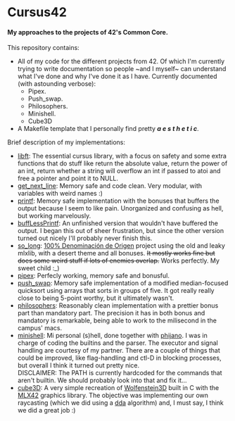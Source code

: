 # Cursus42
#### My approaches to the projects of 42's Common Core.

This repository contains:
- All of my code for the different projects from 42. Of which I'm currently trying to write documentation so people ~and I myself~ can understand what I've done and why I've done it as I have. Currently documented (with astounding verbose):
  - Pipex.
  - Push_swap.
  - Philosophers.
  - Minishell.
  - Cube3D
- A Makefile template that I personally find pretty **_a e s t h e t i c_**.

Brief description of my implementations:
- [libft](https://github.com/IcaroJam/Cursus42/tree/master/libft): The essential cursus library, with a focus on safety and some extra functions that do stuff like return the absolute value, return the power of an int, return whether a string will overflow an int if passed to atoi and free a pointer and point it to NULL.
- [get_next_line](https://github.com/IcaroJam/Cursus42/tree/master/get_next_line): Memory safe and code clean. Very modular, with variables with weird names :)
- [printf](https://github.com/IcaroJam/Cursus42/tree/master/printf): Memory safe implementation with the bonuses that buffers the output because I seem to like pain. Unorganized and confusing as hell, but working marvelously.
- [buffLessPrintf](https://github.com/IcaroJam/Cursus42/tree/master/buffLessPrintf%20%5BDead%20till%20further%20notice%5D): An unfinished version that wouldn't have buffered the output. I began this out of sheer frustration, but since the other version turned out nicely I'll probably never finish this.
- [so_long](https://github.com/IcaroJam/Cursus42/tree/master/so_long): [100% Denominación de Origen](https://en.wikipedia.org/wiki/Denominaci%C3%B3n_de_origen) project using the old and leaky mlxlib, with a desert theme and all bonuses. ~~It mostly works fine but does some weird stuff if lots of enemies overlap.~~ Works perfectly. My sweet child :_)
- [pipex](https://github.com/IcaroJam/Cursus42/tree/master/pipex): Perfecly working, memory safe and bonusful.
- [push_swap](https://github.com/IcaroJam/Cursus42/tree/master/push_swap): Memory safe implementation of a modified median-focused quicksort using arrays that sorts in groups of five. It got really really close to being 5-point worthy, but it ultimately wasn't.
- [philosophers](https://github.com/IcaroJam/Cursus42/tree/master/philo): Reasonably clean implementation with a prettier bonus part than mandatory part. The precision it has in both bonus and mandatory is remarkable, being able to work to the milisecond in the campus' macs.
- [minishell](https://github.com/IcaroJam/Cursus42/tree/master/minishell): Mi personal (s)hell, done together with [phijano](https://github.com/phijano). I was in charge of coding the builtins and the parser. The executor and signal handling are courtesy of my partner. There are a couple of things that could be improved, like flag-handling and ctl-D in blocking processes, but overall I think it turned out pretty nice.  
DISCLAIMER: The PATH is currently hardcoded for the commands that aren't builtin. We should probably look into that and fix it...
- [cube3D](https://github.com/IcaroJam/Cursus42/tree/master/cube3D): A very simple recreation of [Wolfenstein3D](https://en.wikipedia.org/wiki/Wolfenstein_3D) built in C with the [MLX42](https://github.com/codam-coding-college/MLX42) graphics library. The objective was implementing our own raycasting (which we did using a [dda](https://en.wikipedia.org/wiki/Digital_differential_analyzer_(graphics_algorithm)) algorithm) and, I must say, I think we did a great job :)
